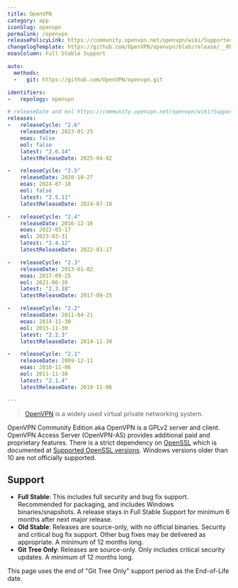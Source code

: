 ```yaml
---
title: OpenVPN
category: app
iconSlug: openvpn
permalink: /openvpn
releasePolicyLink: https://community.openvpn.net/openvpn/wiki/SupportedVersions
changelogTemplate: https://github.com/OpenVPN/openvpn/blob/release/__RELEASE_CYCLE__/ChangeLog
eoasColumn: Full Stable Support

auto:
  methods:
  -   git: https://github.com/OpenVPN/openvpn.git

identifiers:
-   repology: openvpn

# releaseDate and eol https://community.openvpn.net/openvpn/wiki/SupportedVersions
releases:
-   releaseCycle: "2.6"
    releaseDate: 2023-01-25
    eoas: false
    eol: false
    latest: "2.6.14"
    latestReleaseDate: 2025-04-02

-   releaseCycle: "2.5"
    releaseDate: 2020-10-27
    eoas: 2024-07-18
    eol: false
    latest: "2.5.11"
    latestReleaseDate: 2024-07-18

-   releaseCycle: "2.4"
    releaseDate: 2016-12-16
    eoas: 2022-03-17
    eol: 2023-03-31
    latest: "2.4.12"
    latestReleaseDate: 2022-03-17

-   releaseCycle: "2.3"
    releaseDate: 2013-01-02
    eoas: 2017-09-25
    eol: 2021-06-30
    latest: "2.3.18"
    latestReleaseDate: 2017-09-25

-   releaseCycle: "2.2"
    releaseDate: 2011-04-21
    eoas: 2014-11-30
    eol: 2015-11-30
    latest: "2.2.3"
    latestReleaseDate: 2014-11-30

-   releaseCycle: "2.1"
    releaseDate: 2009-12-11
    eoas: 2010-11-06
    eol: 2011-11-30
    latest: "2.1.4"
    latestReleaseDate: 2010-11-06

---
```


> [OpenVPN](https://openvpn.net/) is a widely used virtual private networking system.

OpenVPN Community Edition aka OpenVPN is a GPLv2 server and client.
OpenVPN Access Server (OpenVPN-AS) provides additional paid and proprietary features.
There is a strict dependency on [OpenSSL](https://endoflife.date/openssl) which is documented at [Supported OpenSSL versions](https://community.openvpn.net/openvpn/wiki/SupportedVersions#SuppportedOpenSSLversions). Windows versions older than 10 are not officially supported.

## Support

- **Full Stable**: This includes full security and bug fix support. Recommended for packaging, and includes Windows binaries/snapshots. A release stays in Full Stable Support for minimum 6 months after next major release.
- **Old Stable**: Releases are source-only, with no official binaries. Security and critical bug fix support. Other bug fixes may be delivered as appropriate. A minimum of 12 months long.
- **Git Tree Only**: Releases are source-only. Only includes critical security updates. A minimum of 12 months long.

This page uses the end of "Git Tree Only" support period as the End-of-Life date.
